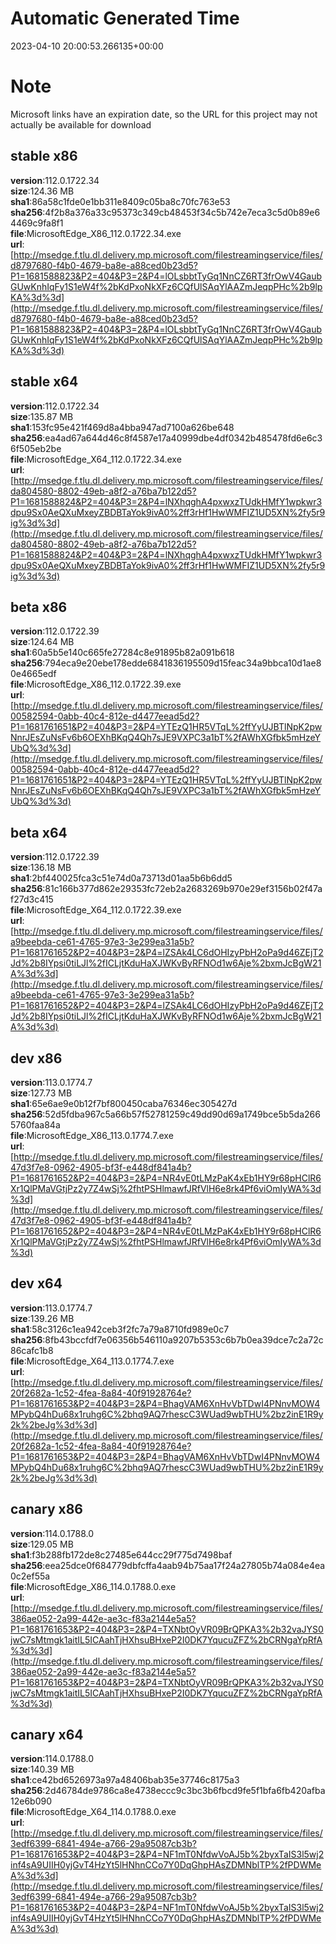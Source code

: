 # Automatic Generated Time
2023-04-10 20:00:53.266135+00:00

# Note
Microsoft links have an expiration date, so the URL for this project may not actually be available for download

## stable x86
**version**:112.0.1722.34  
**size**:124.36 MB  
**sha1**:86a58c1fde0e1bb311e8409c05ba8c70fc763e53  
**sha256**:4f2b8a376a33c95373c349cb48453f34c5b742e7eca3c5d0b89e64469c9fa8f1  
**file**:MicrosoftEdge_X86_112.0.1722.34.exe  
**url**:[http://msedge.f.tlu.dl.delivery.mp.microsoft.com/filestreamingservice/files/d8797680-f4b0-4679-ba8e-a88ced0b23d5?P1=1681588823&P2=404&P3=2&P4=lOLsbbtTyGq1NnCZ6RT3frOwV4GaubGUwKnhIqFy1S1eW4f%2bKdPxoNkXFz6CQfUlSAqYlAAZmJeqpPHc%2b9lpKA%3d%3d](http://msedge.f.tlu.dl.delivery.mp.microsoft.com/filestreamingservice/files/d8797680-f4b0-4679-ba8e-a88ced0b23d5?P1=1681588823&P2=404&P3=2&P4=lOLsbbtTyGq1NnCZ6RT3frOwV4GaubGUwKnhIqFy1S1eW4f%2bKdPxoNkXFz6CQfUlSAqYlAAZmJeqpPHc%2b9lpKA%3d%3d)  

## stable x64
**version**:112.0.1722.34  
**size**:135.87 MB  
**sha1**:153fc95e421f469d8a4bba947ad7100a626be648  
**sha256**:ea4ad67a644d46c8f4587e17a40999dbe4df0342b485478fd6e6c36f505eb2be  
**file**:MicrosoftEdge_X64_112.0.1722.34.exe  
**url**:[http://msedge.f.tlu.dl.delivery.mp.microsoft.com/filestreamingservice/files/da804580-8802-49eb-a8f2-a76ba7b122d5?P1=1681588824&P2=404&P3=2&P4=lNXhqghA4pxwxzTUdkHMfY1wpkwr3dpu9Sx0AeQXuMxeyZBDBTaYok9ivA0%2ff3rHf1HwWMFIZ1UD5XN%2fy5r9ig%3d%3d](http://msedge.f.tlu.dl.delivery.mp.microsoft.com/filestreamingservice/files/da804580-8802-49eb-a8f2-a76ba7b122d5?P1=1681588824&P2=404&P3=2&P4=lNXhqghA4pxwxzTUdkHMfY1wpkwr3dpu9Sx0AeQXuMxeyZBDBTaYok9ivA0%2ff3rHf1HwWMFIZ1UD5XN%2fy5r9ig%3d%3d)  

## beta x86
**version**:112.0.1722.39  
**size**:124.64 MB  
**sha1**:60a5b5e140c665fe27284c8e91895b82a091b618  
**sha256**:794eca9e20ebe178edde6841836195509d15feac34a9bbca10d1ae80e4665edf  
**file**:MicrosoftEdge_X86_112.0.1722.39.exe  
**url**:[http://msedge.f.tlu.dl.delivery.mp.microsoft.com/filestreamingservice/files/00582594-0abb-40c4-812e-d4477eead5d2?P1=1681761651&P2=404&P3=2&P4=YTEzQ1HR5VTqL%2ffYyUJBTlNpK2pwNnrJEsZuNsFv6b6OEXhBKqQ4Qh7sJE9VXPC3a1bT%2fAWhXGfbk5mHzeYUbQ%3d%3d](http://msedge.f.tlu.dl.delivery.mp.microsoft.com/filestreamingservice/files/00582594-0abb-40c4-812e-d4477eead5d2?P1=1681761651&P2=404&P3=2&P4=YTEzQ1HR5VTqL%2ffYyUJBTlNpK2pwNnrJEsZuNsFv6b6OEXhBKqQ4Qh7sJE9VXPC3a1bT%2fAWhXGfbk5mHzeYUbQ%3d%3d)  

## beta x64
**version**:112.0.1722.39  
**size**:136.18 MB  
**sha1**:2bf440025fca3c51e74d0a73713d01aa5b6b6dd5  
**sha256**:81c166b377d862e29353fc72eb2a2683269b970e29ef3156b02f47af27d3c415  
**file**:MicrosoftEdge_X64_112.0.1722.39.exe  
**url**:[http://msedge.f.tlu.dl.delivery.mp.microsoft.com/filestreamingservice/files/a9beebda-ce61-4765-97e3-3e299ea31a5b?P1=1681761652&P2=404&P3=2&P4=lZSAk4LC6dOHIzyPbH2oPa9d46ZEjT2Jd%2b8IYpsi0tiLJl%2fICLjtKduHaXJWKvByRFNOd1w6Aje%2bxmJcBgW21A%3d%3d](http://msedge.f.tlu.dl.delivery.mp.microsoft.com/filestreamingservice/files/a9beebda-ce61-4765-97e3-3e299ea31a5b?P1=1681761652&P2=404&P3=2&P4=lZSAk4LC6dOHIzyPbH2oPa9d46ZEjT2Jd%2b8IYpsi0tiLJl%2fICLjtKduHaXJWKvByRFNOd1w6Aje%2bxmJcBgW21A%3d%3d)  

## dev x86
**version**:113.0.1774.7  
**size**:127.73 MB  
**sha1**:65e6ae9e0b12f7bf800450caba76346ec305427d  
**sha256**:52d5fdba967c5a66b57f52781259c49dd90d69a1749bce5b5da2665760faa84a  
**file**:MicrosoftEdge_X86_113.0.1774.7.exe  
**url**:[http://msedge.f.tlu.dl.delivery.mp.microsoft.com/filestreamingservice/files/47d3f7e8-0962-4905-bf3f-e448df841a4b?P1=1681761652&P2=404&P3=2&P4=NR4vE0tLMzPaK4xEb1HY9r68pHClR6Xr1QlPMaVGtjPz2y7Z4wSj%2fhtPSHlmawfJRfVlH6e8rk4Pf6viOmIyWA%3d%3d](http://msedge.f.tlu.dl.delivery.mp.microsoft.com/filestreamingservice/files/47d3f7e8-0962-4905-bf3f-e448df841a4b?P1=1681761652&P2=404&P3=2&P4=NR4vE0tLMzPaK4xEb1HY9r68pHClR6Xr1QlPMaVGtjPz2y7Z4wSj%2fhtPSHlmawfJRfVlH6e8rk4Pf6viOmIyWA%3d%3d)  

## dev x64
**version**:113.0.1774.7  
**size**:139.26 MB  
**sha1**:58c3126c1ea942ceb3f2fc7a79a8710fd989e0c7  
**sha256**:8fb43bccfdf7e06356b546110a9207b5353c6b7b0ea39dce7c2a72c86cafc1b8  
**file**:MicrosoftEdge_X64_113.0.1774.7.exe  
**url**:[http://msedge.f.tlu.dl.delivery.mp.microsoft.com/filestreamingservice/files/20f2682a-1c52-4fea-8a84-40f91928764e?P1=1681761653&P2=404&P3=2&P4=BhagVAM6XnHvVbTDwI4PNnvMOW4MPybQ4hDu68x1ruhg6C%2bhq9AQ7rhescC3WUad9wbTHU%2bz2inE1R9y2k%2beJg%3d%3d](http://msedge.f.tlu.dl.delivery.mp.microsoft.com/filestreamingservice/files/20f2682a-1c52-4fea-8a84-40f91928764e?P1=1681761653&P2=404&P3=2&P4=BhagVAM6XnHvVbTDwI4PNnvMOW4MPybQ4hDu68x1ruhg6C%2bhq9AQ7rhescC3WUad9wbTHU%2bz2inE1R9y2k%2beJg%3d%3d)  

## canary x86
**version**:114.0.1788.0  
**size**:129.05 MB  
**sha1**:f3b288fb172de8c27485e644cc29f775d7498baf  
**sha256**:eea25dce0f684779dbfcffa4aab94b75aa17f24a27805b74a084e4ea0c2ef55a  
**file**:MicrosoftEdge_X86_114.0.1788.0.exe  
**url**:[http://msedge.f.tlu.dl.delivery.mp.microsoft.com/filestreamingservice/files/386ae052-2a99-442e-ae3c-f83a2144e5a5?P1=1681761653&P2=404&P3=2&P4=TXNbtOyVR09BrQPKA3%2b32vaJYS0jwC7sMtmgk1aitIL5ICAahTjHXhsuBHxeP2I0DK7YqucuZFZ%2bCRNgaYpRfA%3d%3d](http://msedge.f.tlu.dl.delivery.mp.microsoft.com/filestreamingservice/files/386ae052-2a99-442e-ae3c-f83a2144e5a5?P1=1681761653&P2=404&P3=2&P4=TXNbtOyVR09BrQPKA3%2b32vaJYS0jwC7sMtmgk1aitIL5ICAahTjHXhsuBHxeP2I0DK7YqucuZFZ%2bCRNgaYpRfA%3d%3d)  

## canary x64
**version**:114.0.1788.0  
**size**:140.39 MB  
**sha1**:ce42bd6526973a97a48406bab35e37746c8175a3  
**sha256**:2d46784de9786ca8e4738eccc9c3bc3b6fbcd9fe5f1bfa6fb420afba12e6b090  
**file**:MicrosoftEdge_X64_114.0.1788.0.exe  
**url**:[http://msedge.f.tlu.dl.delivery.mp.microsoft.com/filestreamingservice/files/3edf6399-6841-494e-a766-29a95087cb3b?P1=1681761653&P2=404&P3=2&P4=NF1mT0NfdwVoAJ5b%2byxTaIS3l5wj2inf4sA9UIIH0yjGvT4HzYt5lHNhnCCo7Y0DqGhpHAsZDMNblTP%2fPDWMeA%3d%3d](http://msedge.f.tlu.dl.delivery.mp.microsoft.com/filestreamingservice/files/3edf6399-6841-494e-a766-29a95087cb3b?P1=1681761653&P2=404&P3=2&P4=NF1mT0NfdwVoAJ5b%2byxTaIS3l5wj2inf4sA9UIIH0yjGvT4HzYt5lHNhnCCo7Y0DqGhpHAsZDMNblTP%2fPDWMeA%3d%3d)  

